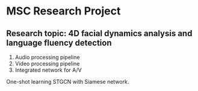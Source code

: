 # MSC Research Project

## Research topic: 4D facial dynamics analysis and language fluency detection

1. Audio processing pipeline
2. Video processing pipeline
3. Integrated network for A/V

One-shot learning STGCN with Siamese network.
